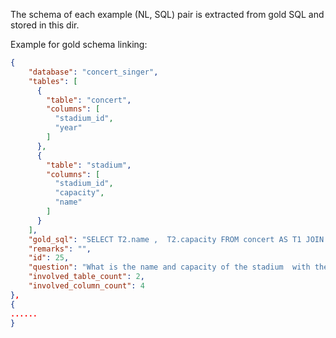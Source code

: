 The schema of each example (NL, SQL) pair is extracted from gold SQL and stored in this dir.

Example for gold schema linking:

```json
{
    "database": "concert_singer",
    "tables": [
      {
        "table": "concert",
        "columns": [
          "stadium_id",
          "year"
        ]
      },
      {
        "table": "stadium",
        "columns": [
          "stadium_id",
          "capacity",
          "name"
        ]
      }
    ],
    "gold_sql": "SELECT T2.name ,  T2.capacity FROM concert AS T1 JOIN stadium AS T2 ON T1.stadium_id  =  T2.stadium_id WHERE T1.year  >=  2014 GROUP BY T2.stadium_id ORDER BY count(*) DESC LIMIT 1\tconcert_singer",
    "remarks": "",
    "id": 25,
    "question": "What is the name and capacity of the stadium  with the most concerts after 2013?",
    "involved_table_count": 2,
    "involved_column_count": 4
},
{
......
}
```